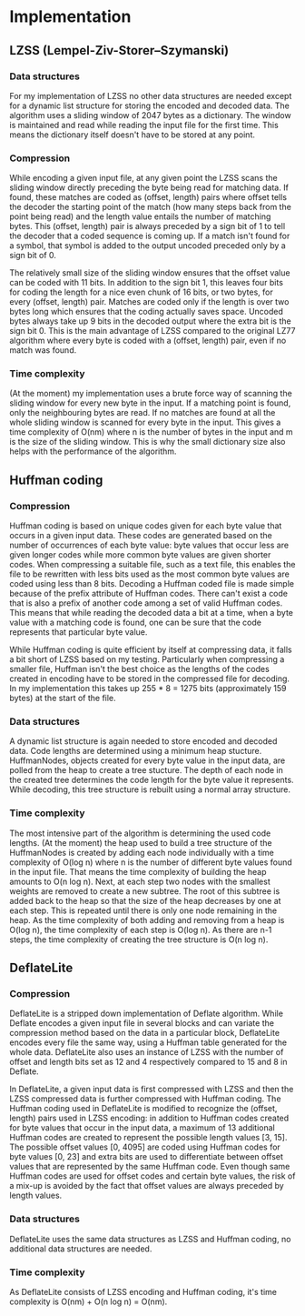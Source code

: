 # Implementation

## LZSS (Lempel-Ziv-Storer–Szymanski)
### Data structures
For my implementation of LZSS no other data structures are needed except for a dynamic list structure for storing the encoded and decoded data. The algorithm uses a sliding window of 2047 bytes as a dictionary. The window is maintained and read while reading the input file for the first time. This means the dictionary itself doesn't have to be stored at any point.

### Compression
While encoding a given input file, at any given point the LZSS scans the sliding window directly preceding the byte being read for matching data. If found, these matches are coded as (offset, length) pairs where offset tells the decoder the starting point of the match (how many steps back from the point being read) and the length value entails the number of matching bytes. This (offset, length) pair is always preceded by a sign bit of 1 to tell the decoder that a coded sequence is coming up. If a match isn't found for a symbol, that symbol is added to the output uncoded preceded only by a sign bit of 0. 

The relatively small size of the sliding window ensures that the offset value can be coded with 11 bits. In addition to the sign bit 1, this leaves four bits for coding the length for a nice even chunk of 16 bits, or two bytes, for every (offset, length) pair. Matches are coded only if the length is over two bytes long which ensures that the coding actually saves space. Uncoded bytes always take up 9 bits in the decoded output where the extra bit is the sign bit 0. This is the main advantage of LZSS compared to the original LZ77 algorithm where every byte is coded with a (offset, length) pair, even if no match was found.

### Time complexity
(At the moment) my implementation uses a brute force way of scanning the sliding window for every new byte in the input. If a matching point is found, only the neighbouring bytes are read. If no matches are found at all the whole sliding window is scanned for every byte in the input. This gives a time complexity of O(nm) where n is the number of bytes in the input and m is the size of the sliding window. This is why the small dictionary size also helps with the performance of the algorithm. 

## Huffman coding
### Compression
Huffman coding is based on unique codes given for each byte value that occurs in a given input data. These codes are generated based on the number of occurrences of each byte value: byte values that occur less are given longer codes while more common byte values are given shorter codes. When compressing a suitable file, such as a text file, this enables the file to be rewritten with less bits used as the most common byte values are coded using less than 8 bits. Decoding a Huffman coded file is made simple because of the prefix attribute of Huffman codes. There can't exist a code that is also a prefix of another code among a set of valid Huffman codes. This means that while reading the decoded data a bit at a time, when a byte value with a matching code is found, one can be sure that the code represents that particular byte value.  

While Huffman coding is quite efficient by itself at compressing data, it falls a bit short of LZSS based on my testing. Particularly when compressing a smaller file, Huffman isn't the best choice as the lengths of the codes created in encoding have to be stored in the compressed file for decoding. In my implementation this takes up 255 * 8 = 1275 bits (approximately 159 bytes) at the start of the file. 

### Data structures
A dynamic list structure is again needed to store encoded and decoded data. Code lengths are determined using a minimum heap stucture. HuffmanNodes, objects created for every byte value in the input data, are polled from the heap to create a tree stucture. The depth of each node in the created tree determines the code length for the byte value it represents. While decoding, this tree structure is rebuilt using a normal array structure.

### Time complexity
The most intensive part of the algorithm is determining the used code lengths. (At the moment) the heap used to build a tree structure of the HuffmanNodes is created by adding each node individually with a time complexity of O(log n) where n is the number of different byte values found in the input file. That means the time complexity of building the heap amounts to O(n log n). Next, at each step two nodes with the smallest weights are removed to create a new subtree. The root of this subtree is added back to the heap so that the size of the heap decreases by one at each step. This is repeated until there is only one node remaining in the heap. As the time complexity of both adding and removing from a heap is O(log n), the time complexity of each step is O(log n). As there are n-1 steps, the time complexity of creating the tree structure is O(n log n). 

## DeflateLite
### Compression
DeflateLite is a stripped down implementation of Deflate algorithm. While Deflate encodes a given input file in several blocks and can variate the compression method based on the data in a particular block, DeflateLite encodes every file the same way, using a Huffman table generated for the whole data. DeflateLite also uses an instance of LZSS with the number of offset and length bits set as 12 and 4 respectively compared to 15 and 8 in Deflate.

In DeflateLite, a given input data is first compressed with LZSS and then the LZSS compressed data is further compressed with Huffman coding. The Huffman coding used in DeflateLite is modified to recognize the (offset, length) pairs used in LZSS encoding: in addition to Huffman codes created for byte values that occur in the input data, a maximum of 13 additional Huffman codes are created to represent the possible length values [3, 15]. The possible offset values [0, 4095] are coded using Huffman codes for byte values [0, 23] and extra bits are used to differentiate between offset values that are represented by the same Huffman code. Even though same Huffman codes are used for offset codes and certain byte values, the risk of a mix-up is avoided by the fact that offset values are always preceded by length values. 

### Data structures 
DeflateLite uses the same data structures as LZSS and Huffman coding, no additional data structures are needed. 

### Time complexity
As DeflateLite consists of LZSS encoding and Huffman coding, it's time complexity is O(nm) + O(n log n) = O(nm). 
